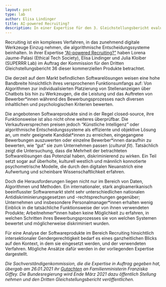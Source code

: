 ```yaml
---
layout: post
type: lab
author: Elisa Lindinger
title: AI-powered Recruiting? 
description: In einer Expertise für den 3. Gleichstellungsbericht evaluieren Lorena Jaume-Palasi, Elisa Lindinger und Julia Kloiber, wie algorithmische Assistenzsysteme die Gleichstellung auf dem Arbeitsmarkt beeinflussen.
---
```


Recruiting ist ein komplexes Verfahren, in das zunehmend digitale Werkzeuge Einzug nehmen, die algorithmische Entscheidungssysteme beinhalten. In ihrer Expertise [“AI-powered Recruiting?”](https://www.dritter-gleichstellungsbericht.de/de/article/258.ai-powered-recruiting-wie-der-einsatz-von-algorithmischen-assistenzsystemen-die-gleichstellung-auf-dem-arbeitsmarkt-beeinflusst.html) haben Lorena Jaume-Palasi (Ethical Tech Society), Elisa Lindinger und Julia Kloiber  (SUPERRR Lab) im Auftrag der Kommission für den Dritten Gleichstellungsbericht 36 dieser kommerziellen Produkte betrachtet. 

Die derzeit auf dem Markt befindlichen Softwarelösungen weisen eine hohe Bandbreite hinsichtlich ihres versprochenen Funktionsumfangs auf: Von Algorithmen zur individualisierten Platzierung von Stellenanzeigen über Chatbots bis hin zu Werkzeugen, die die Leistung und das Auftreten von Bewerber\*innen während des Bewerbungsprozesses nach diversen inhaltlichen und psychologischen Kriterien bewerten. 

Die angebotenen Softwareprodukte sind in der Regel closed-source, ihre Funktionsweise ist also nicht ohne weiteres überprüfbar. Die Verkaufsversprechen preisen jedoch “Künstliche Intelligenz” oder algorithmische Entscheidungssysteme als effiziente und objektive Lösung an, um mehr geeignete Kandidat\*innen zu erreichen, eingegangene Bewerbungen auszuwerten oder einzelne Bewerber\*innen daraufhin zu bewerten, wie “gut” sie zum Unternehmen passen (<em>cultural fit</em>). Tatsächlich zeigt die Untersuchung, dass die Mehrheit der betrachteten Softwarelösungen das Potenzial haben, diskriminierend zu wirken. Ein Teil setzt sogar auf überholte, kulturell westlich und männlich konnotierte psychometrische Modelle, die durch den digitalen Neuanstrich eine Aufwertung und scheinbare Wissenschaftlichkeit erfahren. 

Doch die Herausforderungen liegen nicht nur im Bereich von Daten, Algorithmen und Methoden. Ein internationaler, stark angloamerikanisch beeinflusster Softwaremarkt steht sehr unterschiedlichen nationalen Antidiskriminierungsgesetzen und -rechtsprechungen gegenüber; Unternehmen und insbesondere Personalmanager\*innen erhalten wenig Einblick in die tatsächliche Funktionsweise der von ihnen verwendeten Produkte; Arbeitnehmer\*innen haben keine Möglichkeit zu erfahren, in welchen Schritten ihres Bewerbungsprozesses sie von welchen Systemen bewertet und möglicherweise diskriminiert wurden. 

Für eine Analyse der Softwareprodukte im Bereich Recruiting hinsichtlich intersektionaler Gendergerechtigkeit bedarf es eines ganzheitlichen Blicks auf den Kontext, in dem sie eingesetzt werden, und der verwendeten Verfahren. Mögliche Ansätze dafür werden in der vorliegenden Expertise dargestellt. 


<em>Die Sachverständigenkommission, die die Expertise in Auftrag gegeben hat, übergab am 26.01.2021 ihr [Gutachten](https://www.dritter-gleichstellungsbericht.de/de/topic/73.gutachten.html) an Familienministerin Franziska Giffey. Die Bundesregierung wird Ende März 2021 dazu öffentlich Stellung nehmen und den Dritten Gleichstellungsbericht veröffentlichen.</em>
